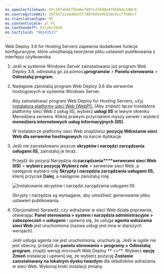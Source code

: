 ```yaml
---
ms.openlocfilehash: 0fc18fab56f5b46ef097cdf699e4f0569dc190c9
ms.sourcegitcommit: 2975d722a6d6e45f7887b05e9b526e91cffb0bcf
ms.translationtype: MT
ms.contentlocale: pl-PL
ms.lasthandoff: 03/20/2020
ms.locfileid: "68143522"
---
```

Web Deploy 3.6 for Hosting Servers zapewnia dodatkowe funkcje konfiguracyjne, które umożliwiają tworzenie pliku ustawień publikowania z interfejsu użytkownika.

1. Jeśli w systemie Windows Server zainstalowano już program Web Deploy 3.6, odinstaluj go za pomocą**programów** >  **Panelu sterowania** > **Odinstaluj program**.

2. Następnie zainstaluj program Web Deploy 3.6 dla serwerów hostingowych w systemie Windows Server.

    Aby zainstalować program Web Deploy for Hosting Servers, użyj [instalatora platformy sieci Web (WebPI).](https://www.microsoft.com/web/downloads/platform.aspx) (Aby znaleźć łącze Instalatora platformy sieci Web z usług IIS, wybierz **usługi IIS** w lewym okienku Menedżera serwera. Kliknij prawym przyciskiem myszy serwer i wybierz **menedżera internetowych usług informacyjnych (IIS).**

    W Instalatorze platformy sieci Web znajdziesz **pozycję Wdrażanie sieci Web dla serwerów hostingowych** na karcie Aplikacje.

3. Jeśli nie zainstalowano jeszcze **skryptów i narzędzi zarządzania usługami IIS,** zainstaluj je teraz.

    Przejdź do pozycji Narzędzia do**zarządzania****serwerami sieci Web (IIS)** >  **wybierz pozycję Wybierz role** > serwerów sieci Web ,a następnie wybierz rolę **Skrypty i narzędzia zarządzania usługami IIS,** kliknij przycisk **Dalej**, a następnie zainstaluj rolę.

    ![Instalowanie skryptów i narzędzi zarządzania usługami IIS](../../deployment/media/tutorial-iis-management-scripts-and-tools.png)

    Skrypty i narzędzia są wymagane, aby umożliwić generowanie pliku ustawień publikowania.

4. (Opcjonalnie) Sprawdź, czy wdrażanie w sieci Web działa poprawnie, otwierając **Panel sterowania > system i narzędzia administracyjne > zabezpieczeń > usługami** i upewnij się, że usługa **agenta wdrażania sieci Web** jest uruchomiona (nazwa usługi jest inna w starszych wersjach).

    Jeśli usługa agenta nie jest uruchomiona, uruchom ją. Jeśli w ogóle nie jest obecny, przejdź do **panelu sterowania > programy > Odinstaluj program**, znajdź wersję microsoft Web Deploy ** \<>**. Wybierz **opcję Zmień** instalację i upewnij się, że wybierz pozycję **Zostanie zainstalowany na lokalnym dysku twardym** dla składników wdrażania w sieci Web. Wykonaj kroki instalacji zmiany.